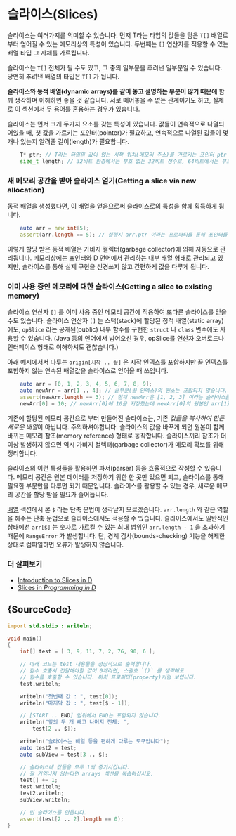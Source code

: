 # 슬라이스(Slices)

슬라이스는 여러가지를 의미할 수 있습니다. 먼저 T라는 타입의 값들을 담은 `T[]` 배열로부터 얻어질 수 있는 메모리상의 특성이 있습니다. 두번째는 `[]` 연산자를 적용할 수 있는 배열 타입 그 자체를 가르킵니다.

슬라이스는 `T[]` 전체가 될 수도 있고, 그 중의 일부분을 추려낸 일부분일 수 있습니다. 당연히 추려낸 배열의 타입은 `T[]` 가 됩니다.

**슬라이스와 동적 배열(dynamic arrays)를 같이 놓고 설명하는 부분이 많기 때문에** 함께 생각하며 이해하면 좋을 것 같습니다. 서로 떼어놓을 수 없는 관계이기도 하고, 실제로 이 섹션에서 두 용어를 혼용하는 경우가 있습니다.

슬라이스는 먼저 크게 두가지 요소를 갖는 특성이 있습니다. 값들이 연속적으로 나열되어있을 때, 첫 값을 가르키는 포인터(pointer)가 필요하고, 연속적으로 나열된 값들이 몇개나 있는지 알려줄 길이(length)가 필요합니다.


```d
    T* ptr; // T라는 타입의 값이 있는 시작 위치(메모리 주소)를 가르키는 포인터 ptr 입니다.
    size_t length; // 32비트 환경에서는 부호 없는 32비트 정수로, 64비트에서는 부호 없는 64비트 정수를 사용합니다.
```

### 새 메모리 공간을 받아 슬라이스 얻기(Getting a slice via new allocation)

동적 배열을 생성했다면, 이 배열을 얻음으로써 슬라이스로의 특성을 함께 획득하게 됩니다.

```d
    auto arr = new int[5];
    assert(arr.length == 5); // 실행시 arr.ptr 이라는 프로퍼티를 통해 포인터를 참조합니다
```

이렇게 할당 받은 동적 배열은 가비지 컬렉터(garbage collector)에 의해 자동으로 관리됩니다. 메모리상에는 포인터와 D 언어에서 관리하는 내부 배열 형태로 관리되고 있지만, 슬라이스를 통해 실제 구현을 신경쓰지 않고 간편하게 값을 다루게 됩니다.

### 이미 사용 중인 메모리에 대한 슬라이스(Getting a slice to existing memory)

슬라이스 연산자 `[]` 를 이미 사용 중인 메모리 공간에 적용하여 또다른 슬라이스를 얻을 수도 있습니다. 슬라이스 연산자 `[]` 는 스택(stack)에 할당된 정적 배열(static array)에도, `opSlice` 라는 공개된(public) 내부 함수를 구현한 `struct` 나 `class` 변수에도 사용할 수 있습니다. (Java 등의 언어에서 넘어오신 경우, opSlice를 연산자 오버로드나 인터페이스 형태로 이해하셔도 괜찮습니다.)

아래 예시에서서 다루는 `origin[시작 .. 끝]` 은 시작 인덱스를 포함하지만 끝 인덱스를 포함하지 않는 연속된 배열값을 슬라이스로 얻어올 때 쓰입니다.

```d
    auto arr = [0, 1, 2, 3, 4, 5, 6, 7, 8, 9];
    auto newArr = arr[1 .. 4]; // 끝부분(끝 인덱스)의 원소는 포함되지 않습니다. (시작 <= x < 끝)
    assert(newArr.length == 3); // 현재 newArr은 [1, 2, 3] 이라는 슬라이스를 얻은 상태입니다.
    newArr[0] = 10; // newArr[0]에 10을 저장했는데 newArr[0]의 원본인 arr[1]까지 값이 10으로 바뀝니다.
```

기존에 할당된 메모리 공간으로 부터 만들어진 슬라이스는, 기존 *값들을 복사하여 만든 새로운 배열*이 아닙니다. 주의하셔야합니다. 슬라이스의 값을 바꾸게 되면 원본이 함께 바뀌는 메모리 참조(memory reference) 형태로 동작합니다. 슬라이스끼리 참조가 더이상 발생하지 않으면 역시 가비지 컬렉터(garbage collector)가 메모리 확보를 위해  정리합니다.

슬라이스의 이런 특성들을 활용하면 파서(parser) 등을 효율적으로 작성할 수 있습니다. 메모리 공간은 원본 데이터를 저장하기 위한 한 곳만 있으면 되고, 슬라이스를 통해 필요한 부분만을 다루면 되기 때문입니다. 슬라이스를 활용할 수 있는 경우, 새로운 메모리 공간을 할당 받을 필요가 줄어듭니다.

[배열](basics/arrays) 섹션에서 본 `$` 라는 단축 문법이 생각날지 모르겠습니다. `arr.length` 와 같은 역할을 해주는 단축 문법으로 슬라이스에서도 적용할 수 있습니다. 슬라이스에서도 일반적인 상태에선 `arr[$]` 는 숫자로 가르킬 수 있는 최대 범위인 `arr.length - 1` 을 초과하기 때문에 `RangeError` 가 발생합니다. 단, 경계 검사(bounds-checking) 기능을 해제한 상태로 컴파일하면 오류가 발생하지 않습니다.

### 더 살펴보기

- [Introduction to Slices in D](http://dlang.org/d-array-article.html)
- [Slices in _Programming in D_](http://ddili.org/ders/d.en/slices.html)

## {SourceCode}

```d
import std.stdio : writeln;

void main()
{
    int[] test = [ 3, 9, 11, 7, 2, 76, 90, 6 ];

    // 아래 코드는 test 내용물을 정상적으로 출력합니다.
    // 함수 호출시 전달해야할 값이 0개라면, 소괄호 `()` 를 생략해도
    // 함수를 호출할 수 있습니다. 마치 프로퍼티(property)처럼 보입니다.
    test.writeln;

    writeln("첫번째 값 : ", test[0]);
    writeln("마지막 값 : ", test[$ - 1]);

    // [START .. END] 범위에서 END는 포함되지 않습니다.
    writeln("앞의 두 개 빼고 나머지 전체: ",
        test[2 .. $]);

    writeln("슬라이스는 배열 등을 편하게 다루는 도구입니다");
    auto test2 = test;
    auto subView = test[3 .. $];

    // 슬라이스내 값들을 모두 1씩 증가시킵니다.
    // 잘 기억나지 않는다면 arrays 섹션을 복습하십시오.
    test[] += 1;
    test.writeln;
    test2.writeln;
    subView.writeln;

    // 빈 슬라이스를 만듭니다.
    assert(test[2 .. 2].length == 0);
}
```

